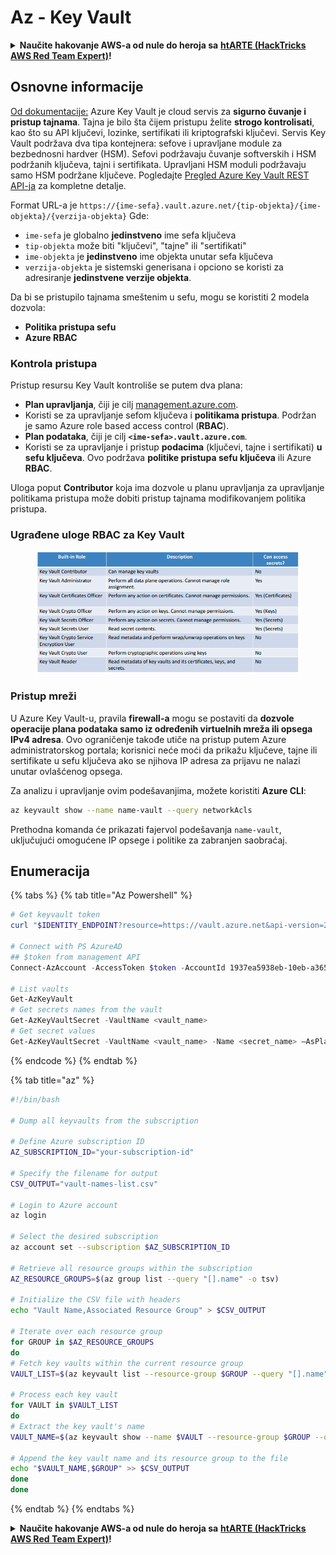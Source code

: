 # Az - Key Vault

<details>

<summary><strong>Naučite hakovanje AWS-a od nule do heroja sa</strong> <a href="https://training.hacktricks.xyz/courses/arte"><strong>htARTE (HackTricks AWS Red Team Expert)</strong></a><strong>!</strong></summary>

Drugi načini podrške HackTricks-u:

* Ako želite da vidite svoju **kompaniju reklamiranu na HackTricks-u** ili da **preuzmete HackTricks u PDF formatu** proverite [**PLANOVE ZA PRIJAVU**](https://github.com/sponsors/carlospolop)!
* Nabavite [**zvanični PEASS & HackTricks swag**](https://peass.creator-spring.com)
* Otkrijte [**Porodiču PEASS**](https://opensea.io/collection/the-peass-family), našu kolekciju ekskluzivnih [**NFT-ova**](https://opensea.io/collection/the-peass-family)
* **Pridružite se** 💬 [**Discord grupi**](https://discord.gg/hRep4RUj7f) ili [**telegram grupi**](https://t.me/peass) ili nas **pratite** na **Twitteru** 🐦 [**@hacktricks\_live**](https://twitter.com/hacktricks\_live)**.**
* **Podelite svoje hakovanje trikove slanjem PR-ova na** [**HackTricks**](https://github.com/carlospolop/hacktricks) i [**HackTricks Cloud**](https://github.com/carlospolop/hacktricks-cloud) github repozitorijume.

</details>

## Osnovne informacije

[Od dokumentacije:](https://learn.microsoft.com/en-us/azure/key-vault/general/basic-concepts) Azure Key Vault je cloud servis za **sigurno čuvanje i pristup tajnama**. Tajna je bilo šta čijem pristupu želite **strogo kontrolisati**, kao što su API ključevi, lozinke, sertifikati ili kriptografski ključevi. Servis Key Vault podržava dva tipa kontejnera: sefove i upravljane module za bezbednosni hardver (HSM). Sefovi podržavaju čuvanje softverskih i HSM podržanih ključeva, tajni i sertifikata. Upravljani HSM moduli podržavaju samo HSM podržane ključeve. Pogledajte [Pregled Azure Key Vault REST API-ja](https://learn.microsoft.com/en-us/azure/key-vault/general/about-keys-secrets-certificates) za kompletne detalje.

Format URL-a je `https://{ime-sefa}.vault.azure.net/{tip-objekta}/{ime-objekta}/{verzija-objekta}` Gde:

* `ime-sefa` je globalno **jedinstveno** ime sefa ključeva
* `tip-objekta` može biti "ključevi", "tajne" ili "sertifikati"
* `ime-objekta` je **jedinstveno** ime objekta unutar sefa ključeva
* `verzija-objekta` je sistemski generisana i opciono se koristi za adresiranje **jedinstvene verzije objekta**.

Da bi se pristupilo tajnama smeštenim u sefu, mogu se koristiti 2 modela dozvola:

* **Politika pristupa sefu**
* **Azure RBAC**

### Kontrola pristupa <a href="#access-control" id="access-control"></a>

Pristup resursu Key Vault kontroliše se putem dva plana:

* **Plan upravljanja**, čiji je cilj [management.azure.com](http://management.azure.com/).
* Koristi se za upravljanje sefom ključeva i **politikama pristupa**. Podržan je samo Azure role based access control (**RBAC**).
* **Plan podataka**, čiji je cilj **`<ime-sefa>.vault.azure.com`**.
* Koristi se za upravljanje i pristup **podacima** (ključevi, tajne i sertifikati) **u sefu ključeva**. Ovo podržava **politike pristupa sefu ključeva** ili Azure **RBAC**.

Uloga poput **Contributor** koja ima dozvole u planu upravljanja za upravljanje politikama pristupa može dobiti pristup tajnama modifikovanjem politika pristupa.

### Ugrađene uloge RBAC za Key Vault <a href="#rbac-built-in-roles" id="rbac-built-in-roles"></a>

<figure><img src="../../../.gitbook/assets/image (27).png" alt=""><figcaption></figcaption></figure>

### Pristup mreži

U Azure Key Vault-u, pravila **firewall-a** mogu se postaviti da **dozvole operacije plana podataka samo iz određenih virtuelnih mreža ili opsega IPv4 adresa**. Ovo ograničenje takođe utiče na pristup putem Azure administratorskog portala; korisnici neće moći da prikažu ključeve, tajne ili sertifikate u sefu ključeva ako se njihova IP adresa za prijavu ne nalazi unutar ovlašćenog opsega.

Za analizu i upravljanje ovim podešavanjima, možete koristiti **Azure CLI**:
```bash
az keyvault show --name name-vault --query networkAcls
```
Prethodna komanda će prikazati fajervol podešavanja `name-vault`, uključujući omogućene IP opsege i politike za zabranjen saobraćaj.

## Enumeracija

{% tabs %}
{% tab title="Az Powershell" %}
```powershell
# Get keyvault token
curl "$IDENTITY_ENDPOINT?resource=https://vault.azure.net&api-version=2017-09-01" -H secret:$IDENTITY_HEADER

# Connect with PS AzureAD
## $token from management API
Connect-AzAccount -AccessToken $token -AccountId 1937ea5938eb-10eb-a365-10abede52387 -KeyVaultAccessToken $keyvaulttoken

# List vaults
Get-AzKeyVault
# Get secrets names from the vault
Get-AzKeyVaultSecret -VaultName <vault_name>
# Get secret values
Get-AzKeyVaultSecret -VaultName <vault_name> -Name <secret_name> –AsPlainText
```
{% endcode %}
{% endtab %}

{% tab title="az" %}
```bash
#!/bin/bash

# Dump all keyvaults from the subscription

# Define Azure subscription ID
AZ_SUBSCRIPTION_ID="your-subscription-id"

# Specify the filename for output
CSV_OUTPUT="vault-names-list.csv"

# Login to Azure account
az login

# Select the desired subscription
az account set --subscription $AZ_SUBSCRIPTION_ID

# Retrieve all resource groups within the subscription
AZ_RESOURCE_GROUPS=$(az group list --query "[].name" -o tsv)

# Initialize the CSV file with headers
echo "Vault Name,Associated Resource Group" > $CSV_OUTPUT

# Iterate over each resource group
for GROUP in $AZ_RESOURCE_GROUPS
do
# Fetch key vaults within the current resource group
VAULT_LIST=$(az keyvault list --resource-group $GROUP --query "[].name" -o tsv)

# Process each key vault
for VAULT in $VAULT_LIST
do
# Extract the key vault's name
VAULT_NAME=$(az keyvault show --name $VAULT --resource-group $GROUP --query "name" -o tsv)

# Append the key vault name and its resource group to the file
echo "$VAULT_NAME,$GROUP" >> $CSV_OUTPUT
done
done
```
{% endtab %}
{% endtabs %}

<details>

<summary><strong>Naučite hakovanje AWS-a od nule do heroja sa</strong> <a href="https://training.hacktricks.xyz/courses/arte"><strong>htARTE (HackTricks AWS Red Team Expert)</strong></a><strong>!</strong></summary>

Drugi načini podrške HackTricks-u:

* Ako želite da vidite svoju **kompaniju reklamiranu na HackTricks-u** ili da **preuzmete HackTricks u PDF formatu** proverite [**PLANOVE ZA PRIJATELJSTVO**](https://github.com/sponsors/carlospolop)!
* Nabavite [**zvanični PEASS & HackTricks swag**](https://peass.creator-spring.com)
* Otkrijte [**Porodicu PEASS**](https://opensea.io/collection/the-peass-family), našu kolekciju ekskluzivnih [**NFT-ova**](https://opensea.io/collection/the-peass-family)
* **Pridružite se** 💬 [**Discord grupi**](https://discord.gg/hRep4RUj7f) ili [**telegram grupi**](https://t.me/peass) ili nas **pratite** na **Twitteru** 🐦 [**@hacktricks\_live**](https://twitter.com/hacktricks\_live)**.**
* **Podelite svoje hakovanje trikove slanjem PR-ova na** [**HackTricks**](https://github.com/carlospolop/hacktricks) i [**HackTricks Cloud**](https://github.com/carlospolop/hacktricks-cloud) github repozitorijume.

</details>
